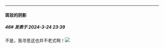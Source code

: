 ﻿
*****

####  斑驳的阴影  
##### 46#       发表于 2024-3-24 23:39

不是，我寻思这也并不老式啊！<img src="https://static.saraba1st.com/image/smiley/face2017/126.png" referrerpolicy="no-referrer">

